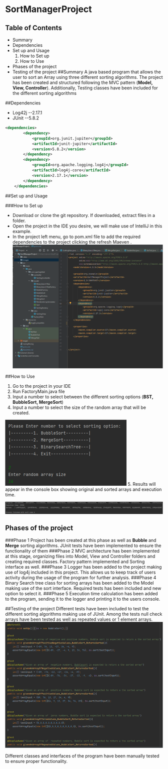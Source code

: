 # SortManagerProject

## Table of Contents
* Summary
* Dependencies
* Set up and Usage
  1. How to Set up
  2. How to Use
* Phases of the project
* Testing of the project
##Summary
A java based program that allows the user to sort an Array using three different sorting algorithms. The project has been created and structured following the MVC pattern (**Model, View, Controller**). Additionally, Testing classes have been included for the different sorting algorithms  

##Dependencies
* Log42j --2.17.1
* JUnit --5.8.2
```xml
<dependencies>
        <dependency>
            <groupId>org.junit.jupiter</groupId>
            <artifactId>junit-jupiter</artifactId>
            <version>5.8.2</version>
        </dependency>
        <dependency>
            <groupId>org.apache.logging.log4j</groupId>
            <artifactId>log4j-core</artifactId>
            <version>2.17.1</version>
        </dependency>
    </dependencies>
```

##Set up and Usage

###How to Set up

* Download or clone the git repository. If downloaded, extract files in a folder.
* Open the project in the IDE you desire, we will make use of IntelliJ in this example.
* In the project left menu, go to pom.xml file to add the required dependencies to the project clicking the refresh Maeven .
![alt text](https://github.com/djucacupueran/SortManagerProject/blob/main/Images/Screenshot%202022-02-07%20082302.png?raw=true)


##How to Use
1. Go to the project in your IDE
2. Run FactoryMain.java file
3. Input a number to select between the different sorting options (**BST, BubbleSort, MergeSort**)
4. Input a number to select the size of the random array that will be created.

![alt text](https://github.com/djucacupueran/SortManagerProject/blob/main/Images/Screenshot%202022-02-07%20083433.png?raw=true)
5. Results will appear in the console box showing original and sorted arrays and execution time.

![alt text](https://github.com/djucacupueran/SortManagerProject/blob/main/Images/Screenshot%202022-02-07%20083354.png?raw=true)


## Phases of the project
###Phase 1
Project has been created at this phase as well as **Bubble** and **Merge** sorting algorithms. JUnit tests have been implemented to ensure the functionality of them
###Phase 2
MVC architecture has been implemented at this stage, organizing files into Model, View and Controller folders and creating required classes.
Factory pattern implemented and Sorting interface as well.
###Phase 3
Logger has been added to the project making use of log4j included in this project. This allows us to keep track of users activity during the usage of the program for further analysis.
###Phase 4
Binary Search tree class for sorting arrays has been added to the Model making use of the sort interface. Required tests has been included and new option to select it.
###Phase 5
Execution time calculation has been added to the program, sending it to the logger and printing it to the users console.

##Testing of the project
Different tests have been included to test the different sorting algorithms making use of JUnit.
Among the tests null check arrays have been tested as well as repeated values or 1 element arrays.
![alt text](https://github.com/djucacupueran/SortManagerProject/blob/main/Images/Screenshot%202022-02-07%20084707.png?raw=true)

Different classes and interfaces of the program have been manually tested to ensure proper functionality.

